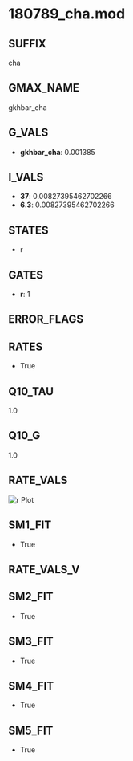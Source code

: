 # 180789_cha.mod

## SUFFIX

cha

## GMAX_NAME

gkhbar_cha

## G_VALS

- **gkhbar_cha**: 0.001385

## I_VALS

- **37**: 0.00827395462702266
- **6.3**: 0.00827395462702266

## STATES

- r

## GATES

- **r**: 1

## ERROR_FLAGS


## RATES

- True

## Q10_TAU

1.0

## Q10_G

1.0

## RATE_VALS

![r Plot](/Users/pbozelos/Dropbox/icg-Chai-Panos/supermodels/output_markdown_files/IH/180789_cha.mod/images/r.png)

## SM1_FIT

- True

## RATE_VALS_V

## SM2_FIT

- True

## SM3_FIT

- True

## SM4_FIT

- True

## SM5_FIT

- True

